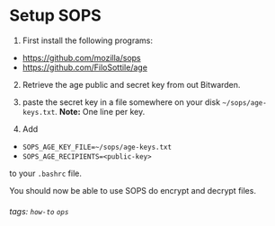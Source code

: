 Setup SOPS
===========

1. First install the following programs:
* https://github.com/mozilla/sops
* https://github.com/FiloSottile/age

2. Retrieve the age public and secret key from out Bitwarden.

3. paste the secret key in a file somewhere on your disk `~/sops/age-keys.txt`. **Note:** One line per key.

4. Add 
* `SOPS_AGE_KEY_FILE=~/sops/age-keys.txt`
* `SOPS_AGE_RECIPIENTS=<public-key>`

to your `.bashrc` file.

You should now be able to use SOPS do encrypt and decrypt files.

###### tags: `how-to` `ops`